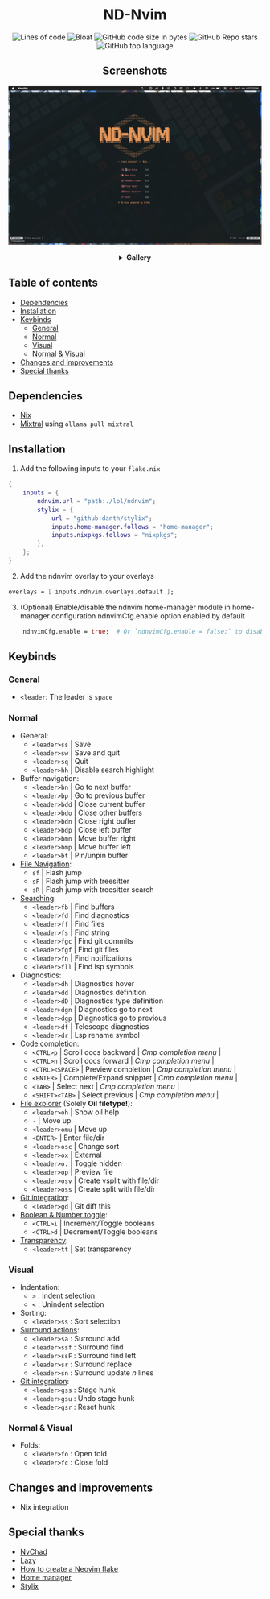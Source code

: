 <h1 align='center'>ND-Nvim</h1>
<div align='center'>

![Lines of code](https://img.shields.io/tokei/lines/github/NewDawn0/ND-Nvim?color=%2381A1C1&label=LINES&logoColor=%2381A1C1&style=for-the-badge)
![Bloat](https://img.shields.io/badge/Bloat-Minimal-c585cf?style=for-the-badge)
![GitHub code size in bytes](https://img.shields.io/github/languages/code-size/NewDawn0/ND-Nvim?color=e1b56a&style=for-the-badge)
![GitHub Repo stars](https://img.shields.io/github/stars/NewDawn0/ND-Nvim?color=74be88&style=for-the-badge)
![GitHub top language](https://img.shields.io/github/languages/top/NewDawn0/ND-Nvim?color=6d92bf&style=for-the-badge)

</div>
<div align='center'>

## Screenshots

![Home](https://raw.githubusercontent.com/NewDawn0/ND-Nvim/main/.github/screenshots/main.png)

<details><summary><b>Gallery</b></summary>

</details>
</div>

## Table of contents

<!-- vim-markdown-toc GFM -->

* [Dependencies](#dependencies)
* [Installation](#installation)
* [Keybinds](#keybinds)
    * [General](#general)
    * [Normal](#normal)
    * [Visual](#visual)
    * [Normal & Visual](#normal--visual)
* [Changes and improvements](#changes-and-improvements)
* [Special thanks](#special-thanks)

<!-- vim-markdown-toc -->

## Dependencies

- [Nix](https://nixos.org/download/)
- [Mixtral](https://mistral.ai) using `ollama pull mixtral`

## Installation

1. Add the following inputs to your `flake.nix`

```nix
{
    inputs = {
        ndnvim.url = "path:./lol/ndnvim";
        stylix = {
            url = "github:danth/stylix";
            inputs.home-manager.follows = "home-manager";
            inputs.nixpkgs.follows = "nixpkgs";
        };
    };
}
```

2. Add the ndnvim overlay to your overlays

```nix
overlays = [ inputs.ndnvim.overlays.default ];
```

3. (Optional) Enable/disable the ndnvim home-manager module in home-manager configuration
   ndnvimCfg.enable option enabled by default

```nix
    ndnvimCfg.enable = true;  # Or `ndnvimCfg.enable = false;` to disable
```

## Keybinds

### General

- `<leader`: The leader is `space`

### Normal

- General:
  - `<leader>ss` | Save
  - `<leader>sw` | Save and quit
  - `<leader>sq` | Quit
  - `<leader>hh` | Disable search highlight
- Buffer navigation:
  - `<leader>bn` | Go to next buffer
  - `<leader>bp` | Go to previous buffer
  - `<leader>bdd` | Close current buffer
  - `<leader>bdo` | Close other buffers
  - `<leader>bdn` | Close right buffer
  - `<leader>bdp` | Close left buffer
  - `<leader>bmn` | Move buffer right
  - `<leader>bmp` | Move buffer left
  - `<leader>bt` | Pin/unpin buffer
- [File Navigation](https://github.com/folke/flash.nvim):
  - `sf` | Flash jump
  - `sF` | Flash jump with treesitter
  - `sR` | Flash jump with treesitter search
- [Searching](https://github.com/nvim-telescope/telescope.nvim):
  - `<leader>fb` | Find buffers
  - `<leader>fd` | Find diagnostics
  - `<leader>ff` | Find files
  - `<leader>fs` | Find string
  - `<leader>fgc` | Find git commits
  - `<leader>fgf` | Find git files
  - `<leader>fn` | Find notifications
  - `<leader>fll` | Find lsp symbols
- Diagnostics:
  - `<leader>dh` | Diagnostics hover
  - `<leader>dd` | Diagnostics definition
  - `<leader>dD` | Diagnostics type definition
  - `<leader>dgn` | Diagnostics go to next
  - `<leader>dgp` | Diagnostics go to previous
  - `<leader>df` | Telescope diagnostics
  - `<leader>dr` | Lsp rename symbol
- [Code completion](https://github.com/hrsh7th/nvim-cmp):
  - `<CTRL>p` | Scroll docs backward | _Cmp completion menu_ |
  - `<CTRL>n` | Scroll docs forward | _Cmp completion menu_ |
  - `<CTRL><SPACE>` | Preview completion | _Cmp completion menu_ |
  - `<ENTER>` | Complete/Expand snipptet | _Cmp completion menu_ |
  - `<TAB>` | Select next | _Cmp completion menu_ |
  - `<SHIFT><TAB>` | Select previous | _Cmp completion menu_ |
- [File explorer](https://github.com/stevearc/oil.nvim) (Solely **Oil filetype!**):
  - `<leader>oh` | Show oil help
  - `-` | Move up
  - `<leader>omu` | Move up
  - `<ENTER>` | Enter file/dir
  - `<leader>osc` | Change sort
  - `<leader>ox` | External
  - `<leader>o.` | Toggle hidden
  - `<leader>op` | Preview file
  - `<leader>osv` | Create vsplit with file/dir
  - `<leader>oss` | Create split with file/dir
- [Git integration](https://github.com/lewis6991/gitsigns.nvim):
  - `<leader>gd` | Git diff this
- [Boolean & Number toggle](https://github.com/nat-418/boole.nvim):
  - `<CTRL>i` | Increment/Toggle booleans
  - `<CTRL>d` | Decrement/Toggle booleans
- [Transparency](https://github.com/xiyaowong/transparent.nvim):
  - `<leader>tt` | Set transparency

### Visual

- Indentation:
  - `>` : Indent selection
  - `<` : Unindent selection
- Sorting:
  - `<leader>ss` : Sort selection
- [Surround actions](https://github.com/echasnovski/mini.surround):
  - `<leader>sa` : Surround add
  - `<leader>ssf` : Surround find
  - `<leader>ssF` : Surround find left
  - `<leader>sr` : Surround replace
  - `<leader>sn` : Surround update $n$ lines
- [Git integration](https://github.com/lewis6991/gitsigns.nvim):
  - `<leader>gss` : Stage hunk
  - `<leader>gsu` : Undo stage hunk
  - `<leader>gsr` : Reset hunk

### Normal & Visual

- Folds:
  - `<leader>fo` : Open fold
  - `<leader>fc` : Close fold

## Changes and improvements

- Nix integration

## Special thanks

- [NvChad](https://github.com/NvChad/NvChad)
- [Lazy](https://github.com/LazyVim/LazyVim)
- [How to create a Neovim flake](https://primamateria.github.io/blog/neovim-nix/)
- [Home manager](https://github.com/nix-community/home-manager)
- [Stylix](https://github.com/danth/stylix)
